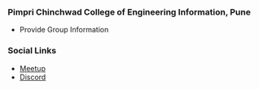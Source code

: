 ### Pimpri Chinchwad College of Engineering Information, Pune
* Provide Group Information

### Social Links
* [Meetup](https://www.meetup.com/owasp-pimpri-chinchwad-college-of-engineering-chapter/)
* [Discord](https://discord.gg/93GpqSdQ)


